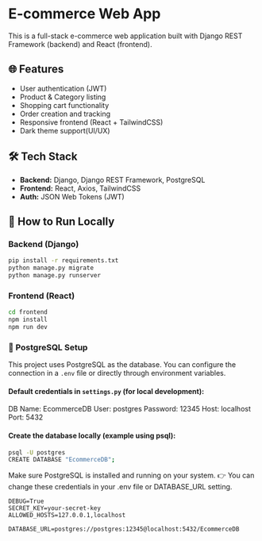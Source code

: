 # E-commerce Web App

This is a full-stack e-commerce web application built with Django REST Framework (backend) and React (frontend).

## 🌐 Features

- User authentication (JWT)
- Product & Category listing
- Shopping cart functionality
- Order creation and tracking
- Responsive frontend (React + TailwindCSS)
- Dark theme support(UI/UX)

## 🛠️ Tech Stack

- **Backend:** Django, Django REST Framework, PostgreSQL
- **Frontend:** React, Axios, TailwindCSS
- **Auth:** JSON Web Tokens (JWT)

## 🚀 How to Run Locally

### Backend (Django)
```bash
pip install -r requirements.txt
python manage.py migrate
python manage.py runserver
```

### Frontend (React)
```bash
cd frontend
npm install
npm run dev
```

### 🐘 PostgreSQL Setup

This project uses PostgreSQL as the database. You can configure the connection in a `.env` file or directly through environment variables.
#### Default credentials in `settings.py` (for local development):
DB Name: EcommerceDB
User: postgres
Password: 12345
Host: localhost
Port: 5432

#### Create the database locally (example using psql):

```bash
psql -U postgres
CREATE DATABASE "EcommerceDB";
```

Make sure PostgreSQL is installed and running on your system.
👉 You can change these credentials in your .env file or DATABASE_URL setting.

```env
DEBUG=True
SECRET_KEY=your-secret-key
ALLOWED_HOSTS=127.0.0.1,localhost

DATABASE_URL=postgres://postgres:12345@localhost:5432/EcommerceDB
```
